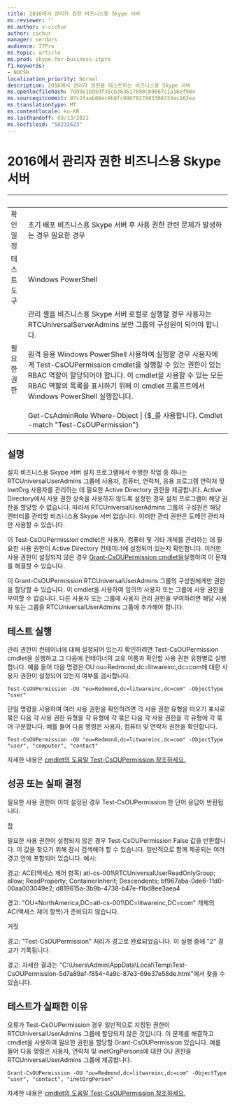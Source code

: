 ```yaml
---
title: 2016에서 관리자 권한 비즈니스용 Skype 서버
ms.reviewer: ''
ms.author: v-cichur
author: cichur
manager: serdars
audience: ITPro
ms.topic: article
ms.prod: skype-for-business-itpro
f1.keywords:
- NOCSH
localization_priority: Normal
description: 2016에서 관리자 권한을 테스트하는 비즈니스용 Skype 서버
ms.openlocfilehash: 7dd9e1b95df35cb363617690cb9667c1a16ef904
ms.sourcegitcommit: 97c2faab08ec9b8fc9967827883308733ec162ea
ms.translationtype: MT
ms.contentlocale: ko-KR
ms.lasthandoff: 08/13/2021
ms.locfileid: "58232623"
---
```

# <a name="testing-admin-permissions-in-skype-for-business-server"></a>2016에서 관리자 권한 비즈니스용 Skype 서버

|&nbsp; |&nbsp; |
|--|--|
|확인 일정|초기 배포 비즈니스용 Skype 서버 후 사용 권한 관련 문제가 발생하는 경우 필요한 경우|
|테스트 도구|Windows PowerShell|
|필요한 권한|관리 셸을 비즈니스용 Skype 서버 로컬로 실행할 경우 사용자는 RTCUniversalServerAdmins 보안 그룹의 구성원이 되어야 합니다.<br><br/>원격 응용 Windows PowerShell 사용하여 실행할 경우 사용자에게 Test-CsOUPermission cmdlet을 실행할 수 있는 권한이 있는 RBAC 역할이 할당되어야 합니다. 이 cmdlet을 사용할 수 있는 모든 RBAC 역할의 목록을 표시하기 위해 이 cmdlet 프롬프트에서 Windows PowerShell 실행합니다.<br/><br/>Get-CsAdminRole Where-Object \| {$_를 사용합니다. Cmdlet -match "Test-CsOUPermission"}|
|||

## <a name="description"></a>설명

설치 비즈니스용 Skype 서버 설치 프로그램에서 수행한 작업 중 하나는 RTCUniversalUserAdmins 그룹에 사용자, 컴퓨터, 연락처, 응용 프로그램 연락처 및 InetOrg 사용자를 관리하는 데 필요한 Active Directory 권한을 제공합니다. Active Directory에서 사용 권한 상속을 사용하지 않도록 설정한 경우 설치 프로그램이 해당 권한을 할당할 수 없습니다. 따라서 RTCUniversalUserAdmins 그룹의 구성원은 해당 엔터티를 관리할 비즈니스용 Skype 서버 없습니다. 이러한 관리 권한은 도메인 관리자만 사용할 수 있습니다. 

이 Test-CsOUPermission cmdlet은 사용자, 컴퓨터 및 기타 개체를 관리하는 데 필요한 사용 권한이 Active Directory 컨테이너에 설정되어 있는지 확인합니다. 이러한 사용 권한이 설정되지 않은 경우 [Grant-CsOUPermission cmdlet을](/powershell/module/skype/Grant-CsOUPermission)실행하여 이 문제를 해결할 수 있습니다. 

이 Grant-CsOUPermission RTCUniversalUserAdmins 그룹의 구성원에게만 권한을 할당할 수 있습니다. 이 cmdlet을 사용하여 임의의 사용자 또는 그룹에 사용 권한을 부여할 수 없습니다. 다른 사용자 또는 그룹에 사용자 관리 권한을 부여하려면 해당 사용자 또는 그룹을 RTCUniversalUserAdmins 그룹에 추가해야 합니다. 


## <a name="running-the-test"></a>테스트 실행

관리 권한이 컨테이너에 대해 설정되어 있는지 확인하려면 Test-CsOUPermission cmdlet을 실행하고 그 다음에 컨테이너의 고유 이름과 확인할 사용 권한 유형별로 실행합니다. 예를 들어 다음 명령은 OU ou=Redmond,dc=litwareinc,dc=com에 대한 사용자 권한이 설정되어 있는지 여부를 검사합니다.

`Test-CsOUPermission -OU "ou=Redmond,dc=litwareinc,dc=com" -ObjectType "user"`

단일 명령을 사용하여 여러 사용 권한을 확인하려면 각 사용 권한 유형을 따오기 표시로 묶은 다음 각 사용 권한 유형을 각 유형에 각 묶은 다음 각 사용 권한을 각 유형에 각 묶어 구분합니다. 예를 들어 다음 명령은 사용자, 컴퓨터 및 연락처 권한을 확인합니다.

`Test-CsOUPermission -OU "ou=Redmond,dc=litwareinc,dc=com" -ObjectType "user", "computer", "contact"`

자세한 내용은 [cmdlet의 도움말 Test-CsOUPermission 참조하세요.](/powershell/module/skype/test-csoupermission)

## <a name="determining-success-or-failure"></a>성공 또는 실패 결정

필요한 사용 권한이 이미 설정된 경우 Test-CsOUPermission 한 단어 응답이 반환됩니다.

참

필요한 사용 권한이 설정되지 않은 경우 Test-CsOUPermission False 값을 반환합니다. 이 값을 찾으기 위해 잠시 검색해야 할 수 있습니다. 일반적으로 함께 제공되는 여러 경고 안에 포함되어 있습니다. 예시:

경고: ACE(액세스 제어 항목) atl-cs-001\RTCUniversalUserReadOnlyGroup; allow; ReadProperty; ContainerInherit; Descendents; bf967aba-0de6-11d0-00aa003049e2; d819615a-3b9b-4738-b47e-f1bd8ee3aea4 

경고: "OU=NorthAmerica,DC=atl-cs-001\DC=litwareinc,DC=com" 개체의 AC(액세스 제어 항목)가 준비되지 않습니다. 

거짓 

경고: "Test-CsOUPermission" 처리가 경고로 완료되었습니다. 이 실행 중에 "2" 경고가 기록됩니다. 

경고: 자세한 결과는 "C:\Users\Admin\AppData\Local\Temp\Test-CsOUPermission-5d7a89af-f854-4a9c-87e3-69e37e58de.html"에서 찾을 수 있습니다. 

## <a name="reasons-why-the-test-might-have-failed"></a>테스트가 실패한 이유

오류가 Test-CsOUPermission 경우 일반적으로 지정된 권한이 RTCUniversalUserAdmins 그룹에 할당되지 않은 것입니다. 이 문제를 해결하고 cmdlet을 사용하여 필요한 권한을 할당할 Grant-CsOUPermission 있습니다. 예를 들어 다음 명령은 사용자, 연락처 및 inetOrgPersons에 대한 OU 권한을 RTCUniversalUserAdmins 그룹에 제공합니다.

`Grant-CsOUPermission -OU "ou=Redmond,dc=litwareinc,dc=com" -ObjectType "user", "contact", "inetOrgPerson"`

자세한 내용은 [cmdlet의 도움말 Test-CsOUPermission 참조하세요.](/powershell/module/skype/test-csoupermission)